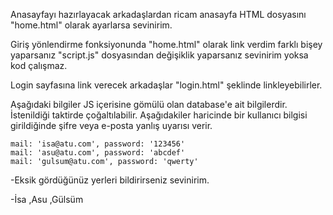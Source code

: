 
Anasayfayı hazırlayacak arkadaşlardan ricam anasayfa HTML dosyasını "home.html" olarak ayarlarsa sevinirim. 

Giriş yönlendirme fonksiyonunda "home.html" olarak link verdim farklı bişey yaparsanız "script.js" dosyasından değişiklik yaparsanız sevinirim yoksa kod çalışmaz.

Login sayfasına link verecek arkadaşlar "login.html" şeklinde linkleyebilirler.

Aşağıdaki bilgiler JS içerisine gömülü olan database'e ait bilgilerdir. İstenildiği taktirde çoğaltılabilir. Aşağıdakiler haricinde bir kullanıcı bilgisi girildiğinde şifre veya e-posta yanlış uyarısı verir.

	mail: 'isa@atu.com', password: '123456'
	mail: 'asu@atu.com', password: 'abcdef' 
	mail: 'gulsum@atu.com', password: 'qwerty'

-Eksik gördüğünüz yerleri bildirirseniz sevinirim.

-İsa ,Asu ,Gülsüm